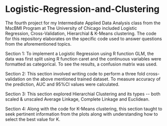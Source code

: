 # Logistic-Regression-and-Clustering

The fourth project for my Intermediate Applied Data Analysis class from the MscBMI Program at The University of Chicago included Logistic Regression, Cross-Validation, Hierarchial & K-Means clustering. The code for this repository elaborates on the specific code used to answer questions from the aforementioned topics.

Section 1: To implement a Logistic Regression using R function GLM, the data was first split using R function caret and the continuous variables were formatted as categorical. To see the results, a confusion matrix was used. 

Section 2: This section involved writing code to perform a three fold cross-validation on the above mentioned trained dataset. To measure accuracy of the prediction, AUC and 95%CI values were calculated. 

Section 3: This section explored Hierarchial Clustering and its types -- both scaled & unscaled Average Linkage, Complete Linkage and Euclidean. 

Section 4: Along with the code for K-Means clustering, this section taught to seek pertinent information from the plots along with understanding how to select the best value for K.

